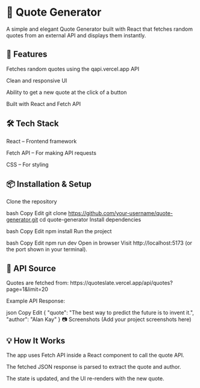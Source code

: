 <h1>📜 Quote Generator</h1>
A simple and elegant Quote Generator built with React that fetches random quotes from an external API and displays them instantly.

<h2>🚀 Features</h2>
Fetches random quotes using the qapi.vercel.app API

Clean and responsive UI

Ability to get a new quote at the click of a button

Built with React and Fetch API

<h2>🛠 Tech Stack</h2>
React – Frontend framework

Fetch API – For making API requests

CSS – For styling

<h2>📦 Installation & Setup</h2>
Clone the repository

bash
Copy
Edit
git clone https://github.com/your-username/quote-generator.git
cd quote-generator
Install dependencies

bash
Copy
Edit
npm install
Run the project

bash
Copy
Edit
npm run dev
Open in browser
Visit http://localhost:5173 (or the port shown in your terminal).

<h2>🔗 API Source</h2>
Quotes are fetched from:
https://quoteslate.vercel.app/api/quotes?page=1&limit=20

Example API Response:

json
Copy
Edit
{
  "quote": "The best way to predict the future is to invent it.",
  "author": "Alan Kay"
}
📷 Screenshots
(Add your project screenshots here)

<h2>💡 How It Works</h2>
The app uses Fetch API inside a React component to call the quote API.

The fetched JSON response is parsed to extract the quote and author.

The state is updated, and the UI re-renders with the new quote.

